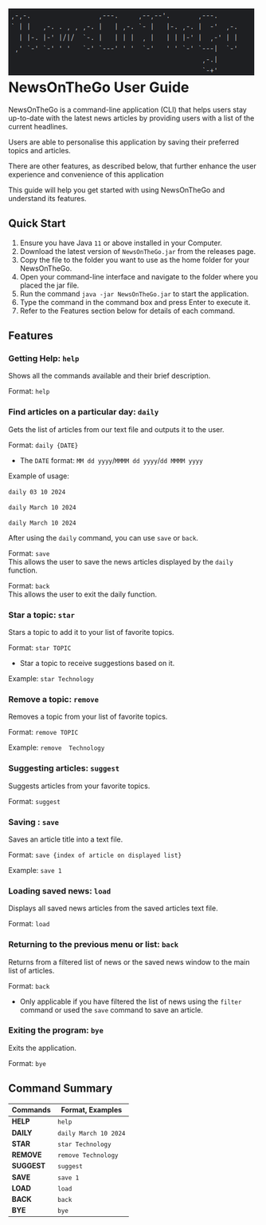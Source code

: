  # ![img.png](img.png) NewsOnTheGo User Guide

NewsOnTheGo is a command-line application (CLI) that helps users stay up-to-date with the latest news articles by 
providing users with a list of the current headlines. 

Users are able to personalise this application by saving their
preferred topics and articles.

There are other features, as described below, that further enhance the user experience and convenience
of this application

This guide will help you get started with using NewsOnTheGo and understand its features.

## Quick Start

1. Ensure you have Java `11` or above installed in your Computer.
2. Download the latest version of `NewsOnTheGo.jar` from the releases page.
3. Copy the file to the folder you want to use as the home folder for your NewsOnTheGo.
4. Open your command-line interface and navigate to the folder where you placed the jar file.
5. Run the command `java -jar NewsOnTheGo.jar` to start the application.
6. Type the command in the command box and press Enter to execute it.
7. Refer to the Features section below for details of each command.


## Features

### Getting Help: `help`
Shows all the commands available and their brief description.

Format: `help`

### Find articles on a particular day: `daily`
Gets the list of articles from our text file and outputs it to the user.

Format: `daily {DATE}`

* The `DATE` format: `MM dd yyyy`/`MMMM dd yyyy`/`dd MMMM yyyy`

Example of usage:

`daily 03 10 2024`

`daily March 10 2024`

`daily March 10 2024`

After using the `daily` command, you can use `save` or `back`.

Format: `save`  
This allows the user to save the news articles displayed by the `daily` function.

Format: `back`  
This allows the user to exit the daily function.

### Star a topic: `star`

Stars a topic to add it to your list of favorite topics.

Format: `star TOPIC`

- Star a topic to receive suggestions based on it.

Example:
`star Technology`

### Remove a topic: `remove`

Removes a topic from your list of favorite topics.

Format: `remove TOPIC`

Example:
`remove  Technology`

### Suggesting articles: `suggest`

Suggests articles from your favorite topics.

Format: `suggest`

### Saving : `save`

Saves an article title into a text file.

Format: `save {index of article on displayed list}`

Example: 
`save 1`

### Loading saved news: `load`
Displays all saved news articles from the saved articles text file.

Format: `load`

### Returning to the previous menu or list: `back`
Returns from a filtered list of news or the saved news window to the main list of articles.

Format: `back`

* Only applicable if you have filtered the list of news using the `filter` command or used the `save` command to save an article.


### Exiting the program: `bye`

Exits the application.

Format: `bye`

## Command Summary

| Commands    | Format, Examples                       |
|-------------|----------------------------------------|
| **HELP**    | `help`                                 |
| **DAILY**   | `daily March 10 2024`                  |
| **STAR**    | `star Technology`                      |
| **REMOVE**  | `remove Technology`                    |
| **SUGGEST** | `suggest`                              |
| **SAVE**    | `save 1`                               |
| **LOAD**    | `load`                                 |
| **BACK**    | `back`                                 |
| **BYE**     | `bye`                                  |